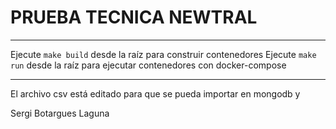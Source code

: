 # PRUEBA TECNICA NEWTRAL
---

Ejecute `make build` desde la raíz para construir contenedores
Ejecute `make run` desde la raíz para ejecutar contenedores con docker-compose

---

El archivo csv está editado para que se pueda importar en mongodb y 

Sergi Botargues Laguna
